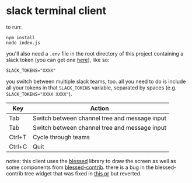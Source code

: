 # slack terminal client
to run:
```
npm install
node index.js
```

you'll also need a `.env` file in the root directory of this project containing a slack token (you can get one [here](https://api.slack.com/docs/oauth-test-tokens)), like so:
```
SLACK_TOKENS="XXXX"
```

you switch between multiple slack teams, too. all you need to do is include all your tokens in that `SLACK_TOKENS` variable, separated by spaces (e.g. `SLACK_TOKENS="XXXX XXXX"`).

|Key  |Action|
|---	|---	|
|Tab  |Switch between channel tree and message input|
|Tab  |Switch between channel tree and message input|
|Ctrl+T|Cycle through teams|
|Ctrl+C|Quit|

notes:
this client uses the [blessed](https://github.com/chjj/blessed) library to draw the screen as well as some components from [blessed-contrib](https://github.com/yaronn/blessed-contrib). there is a bug in the blessed-contrib tree widget that was fixed in [this pr](https://github.com/yaronn/blessed-contrib/pull/68) but reverted.
